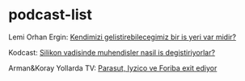 # podcast-list

Lemi Orhan Ergin:
  [Kendimizi gelistirebilecegimiz bir is yeri var midir?](https://soundcloud.com/leminin-not-defteri/11-kendimizi-gelistirebilecegimiz-bir-is-yeri-var-mi)
  
Kodcast:
  [Silikon vadisinde muhendisler nasil is degistiriyorlar?](https://kodcast.simplecast.com/episodes/silikon-vadisinde-muhendisler-nasl-i-deitiriyorlar)
  
Arman&Koray Yollarda TV:
  [Parasut, Iyzico ve Foriba exit ediyor](https://www.youtube.com/watch?v=h1zKDJYe_UM)
